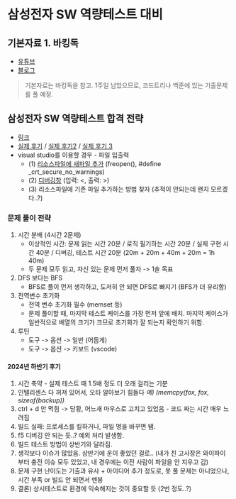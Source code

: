 # 삼성전자 SW 역량테스트 대비

## 기본자료 1. 바킹독
- [유튜브](https://youtu.be/LcOIobH7ues?si=H38RqHtxx6ggNgWI)
- [블로그](https://blog.encrypted.gg/921)

> 기본자료는 바킹독을 참고. 1주일 남았으므로, 코드트리나 백준에 있는 기출문제를 풀 예정.

## 삼성전자 SW 역량테스트 합격 전략
- [링크](https://www.codetree.ai/blog/%EC%82%BC%EC%84%B1-sw-%EC%97%AD%EB%9F%89%ED%85%8C%EC%8A%A4%ED%8A%B8-%EC%A4%80%EB%B9%84-%EC%8B%A4%EC%A0%84-%EB%AC%B8%EC%A0%9C-%ED%92%80%EC%9D%B4%EB%B6%80%ED%84%B0-%ED%95%A9%EA%B2%A9-%EC%A0%84%EB%9E%B5/)
- [실제 후기](https://flik.tistory.com/38) / [실제 후기2](https://garden1500.tistory.com/8) / [실제 후기 3](https://vivivic98.tistory.com/42)
- visual studio를 이용할 경우 - 파일 입출력
  - (1) [리소스파일에 새파일 추가](https://zoosso.tistory.com/930) (freopen(), #define _crt_secure_no_warnings)
  - (2) [디버깅창](https://zoosso.tistory.com/926) (입력: <, 출력: >)
  - (3) 리소스파일에 기존 파일 추가하는 방법 찾자 (추적이 안되는데 왠지 모르겠다..?)

### 문제 풀이 전략
1. 시간 분배 (4시간 2문제)
    - 이상적인 시간: 문제 읽는 시간 20분 / 로직 필기하는 시간 20분 / 실제 구현 시간 40분 / 디버깅, 테스트 시간 20분
      (20m + 20m + 40m + 20m = 1h 40m)
    - 두 문제 모두 읽고, 자신 있는 문제 먼저 풀자 -> 1솔 목표
2. DFS 보다는 BFS
    - BFS로 풀이 먼저 생각하고, 도저히 안 되면 DFS로 빠지기 (BFS가 더 유리함)
3. 전역변수 초기화
    - 전역 변수 초기화 필수 (memset 등)
    - 문제 풀이할 때, 마지막 테스트 케이스를 가장 먼저 앞에 배치. 마지막 케이스가 일반적으로 배열의 크기가 크므로 초기화가 잘 되는지 확인하기 위함.
4. 루틴
   - 도구 -> 옵션 -> 일반 (어둡게)
   - 도구 -> 옵션 -> 키보드 (vscode)

#### 2024년 하반기 후기
1. 시간 축약 - 실제 테스트 때 1.5배 정도 더 오래 걸리는 기분
2. 인텔리센스 다 꺼져 있어서, 오타 알아보기 힘들다 *예) (memcpy(fox, fox, sizeof(backup))*
3. ctrl + d 안 먹힘 -> 당황, 어느새 마우스로 고치고 있었음 - 코드 짜는 시간 매우 느려짐
4. 빌드 실패: 프로세스를 킬하거나, 파일 명을 바꾸면 됌.
5. f5 디버깅 안 되는 듯..? 예외 처리 발생함.
6. 빌드 테스트 방법이 상반기와 달라짐.
7. 생각보다 이슈가 많았음. 상반기에 운이 좋았던 걸로.. (내가 친 고사장은 와이파이부터 충전 이슈 모두 있었고, 내 경우에는 이전 사람이 파일을 안 지우고 감)
8. 문제 구현 난이도는 기출과 유사 + 아이디어 추가 정도로, 못 풀 문제는 아니었으나, 시간 부족 or 빌드 안 되면서 멘붕
9. 결론) 상시테스트로 환경에 익숙해지는 것이 중요할 듯 (2번 정도..?)
